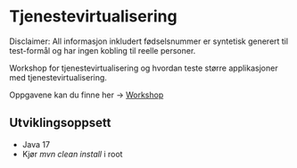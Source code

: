 # Tjenestevirtualisering
Disclaimer: All informasjon inkludert fødselsnummer er syntetisk generert til test-formål og har ingen kobling til reelle personer.

Workshop for tjenestevirtualisering og hvordan teste større applikasjoner med tjenestevirtualisering.

Oppgavene kan du finne her -> [Workshop](https://1drv.ms/w/s!AuRX8OnMAAMjgoEABMIkhiniLcGI5g?e=l1NXz1)

## Utviklingsoppsett
* Java 17
* Kjør _mvn clean install_ i root

